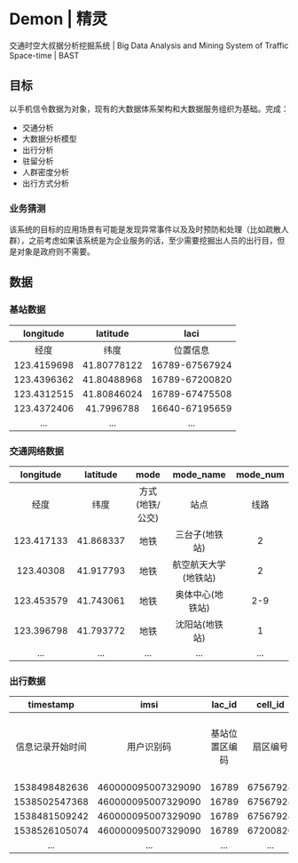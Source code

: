 # Demon | 精灵
交通时空大叔据分析挖掘系统 | Big Data Analysis and Mining System of Traffic Space-time | BAST

## 目标
以手机信令数据为对象，现有的大数据体系架构和大数据服务组织为基础。完成：
- 交通分析
- 大数据分析模型
- 出行分析
- 驻留分析
- 人群密度分析
- 出行方式分析


### 业务猜测

该系统的目标的应用场景有可能是发现异常事件以及及时预防和处理（比如疏散人群），之前考虑如果该系统是为企业服务的话，至少需要挖掘出人员的出行目，但是对象是政府则不需要。

## 数据
### 基站数据
| longitude | latitude | laci |
|:---:|:---:|:---:|
| 经度 | 纬度 | 位置信息 |
| 123.4159698 | 41.80778122 | 16789-67567924 |
| 123.4396362 | 41.80488968 | 16789-67200820 |
| 123.4312515 | 41.80846024 | 16789-67475508 |
| 123.4372406 | 41.7996788 | 16640-67195659 |
| ... | ... | ... |

### 交通网络数据
| longitude | latitude | mode | mode_name |mode_num |
|:---:|:---:|:---:|:---:|:---:|
| 经度 | 纬度 | 方式(地铁/公交) | 站点 |线路 |
| 123.417133 | 41.868337 | 地铁 | 三台子(地铁站) | 2 |
| 123.40308 | 41.917793 | 地铁 | 航空航天大学(地铁站) | 2 |
| 123.453579 | 41.743061 | 地铁 | 奥体中心(地铁站) | 2-9 |
| 123.396798 |41.793772 | 地铁 | 沈阳站(地铁站) | 1 |
| ... | ... | ... | ... | ... |

### 出行数据
| timestamp | imsi | lac_id  | cell_id  | phone  | timestamp1  | tmp0 | tmp1 | nid | npid  |
|:-------:|:-------:|:-------:|:-------:|:-------:| -------- |:-------:|:-------:|:-------:|:-------:|
| 信息记录开始时间| 用户识别码 | 基站位置区编码  | 扇区编号 | 电话号 | 信息记录结束时间  | 一级行政区编号 | 二级行政区编号 | 信息类别1 | 信息类别2  |
| 1538498482636 | 460000095007329090  | 16789 | 67567924 |86137666647316 | 1538498481670  | | | 4 |  #*#6137 |
| 1538502547368 | 460000095007329090 | 16789 | 67567924 | 86137666647316 |1538502547366 | | | 2 | #*#6137 |
| 1538481509242 | 460000095007329090 | 16789 | 67567924 | 86137666647316 | 1538481509232 | | | 20 | #*#6137 |
| 1538526105074 | 460000095007329090 | 16789 | 67200820 | 86137666647316 | 1538526104550 | | | 4 | #*#6137 |
| ... | ... | ... | ... | ... | ... | ... | ... | ... | ... |
